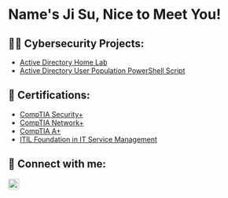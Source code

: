 <h1>Name's Ji Su, Nice to Meet You!

<h2>👨‍💻 Cybersecurity Projects:</h2>

- [Active Directory Home Lab](https://github.com/jslee9683/ActiveDirectoryHomeLab)
- [Active Directory User Population PowerShell Script](https://github.com/jslee9683/ActiveDirectory_PowerShell)


<h2>📄 Certifications:</h2>

- [CompTIA Security+](https://www.credly.com/badges/e5cd2b57-cb0c-438e-ba6c-9cd0d86c1414/linked_in_profile)
- [CompTIA Network+](https://www.credly.com/badges/0fe2f708-bffb-409b-aeaa-149afde87d40/linked_in_profile)
- [CompTIA A+](https://www.credly.com/badges/247548b8-efa1-407e-916c-3f8287c86149/linked_in_profile)
- [ITIL Foundation in IT Service Management](https://drive.google.com/file/d/1MJV7agpCmq-cuutk9jTy6Hn4FLcW4EnZ/view?usp=drive_link)

<h2> 🤳 Connect with me:</h2>


[<img align="left" alt="JiSuLee | LinkedIn" width="22px" src="https://cdn.jsdelivr.net/npm/simple-icons@v3/icons/linkedin.svg" />][linkedin]



[linkedin]: https://www.linkedin.com/in/ji-su-lee-00ba71167/

